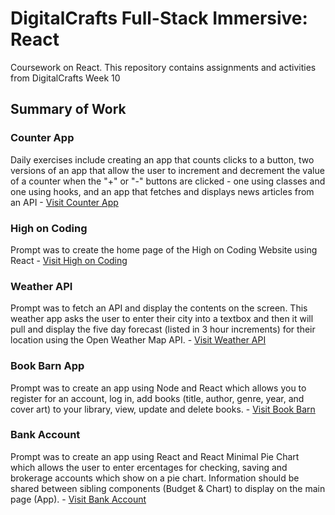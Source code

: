 # DigitalCrafts Full-Stack Immersive: React
Coursework on React. This repository contains assignments and activities from DigitalCrafts Week 10

## Summary of Work

### Counter App
Daily exercises include creating an app that counts clicks to a button, two versions of an app that allow the user to increment and decrement the value of a counter when the "+" or "-" buttons are clicked - one using classes and one using hooks, and an app that fetches and displays news articles from an API - [Visit Counter App](https://github.com/kjdonoghue/DC-React/tree/master/counter-app)

### High on Coding
Prompt was to create the home page of the High on Coding Website using React - [Visit High on Coding](https://github.com/kjdonoghue/DC-React/tree/master/high-on-coding)


### Weather API
Prompt was to fetch an API and display the contents on the screen. This weather app asks the user to enter their city into a textbox and then it will pull and display the five day forecast (listed in 3 hour increments) for their location using the Open Weather Map API. - [Visit Weather API](https://github.com/kjdonoghue/DC-React/tree/master/weather-api)

### Book Barn App
Prompt was to create an app using Node and React which allows you to register for an account, log in, add books (title, author, genre, year, and cover art) to your library, view, update and delete books. - [Visit Book Barn](https://github.com/kjdonoghue/DC-React/tree/master/book-barn-app)

### Bank Account
Prompt was to create an app using React and React Minimal Pie Chart which allows the user to enter ercentages for checking, saving and brokerage accounts which show on a pie chart. Information should be shared between sibling components (Budget & Chart) to display on the main page (App). - [Visit Bank Account](https://github.com/kjdonoghue/DC-React/tree/master/bank-account)